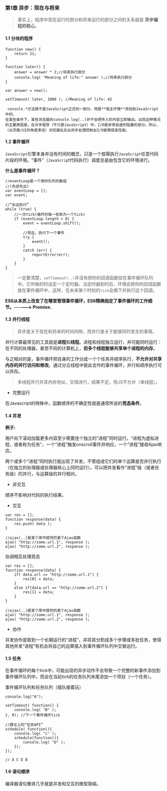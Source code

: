 
### 第1章 异步：现在与将来

> 事实上，程序中现在运行的部分和将来运行的部分之间的关系就是 **异步编程的核心**。

#### 1.1 分块的程序

```
function now() {
    return 21;
}

function later() {
    answer = answer * 2;//将来执行部分
    console.log( "Meaning of life:" answer );//将来执行部分
}

var answer = now();

setTimeout( later, 1000 ); //Meaning of life: 42

```
     console.*方法族不是JavaScript正式的一部分，而是**宿主环境**添加到JavaScript中的。
    在某些条件下，某些浏览器的console.log(..)并不会把传入的内容立即输出。出现这种情况的主要原因是，在许多程序（不只是JavaScript）中，I/O是非常低速的阻塞的部分。所以，（从页面/UI的角度来说）浏览器在后台异步处理控制台I/O能够提高性能。

#### 1.2 事件循环

```JavaScript```引擎本身并没有时间的概念，只是一个按需执行```JavaScript```任意代码片段的环境。“事件”（```JavaScrip```t代码执行）调度总是由包含它的环境进行。

**什么是事件循环？**

```
//eventLoop是一个用作队列的数组
//(先进先出)
var eventLoop = [];
var event;

//“永远执行”
while (true) {
    //一次tick(循环的每一轮称为一个tick)
    if (eventLoop.length > 0) {
        event = eventLoop.shift();
        
        //现在，执行下一个事件
        try {
            event();
        }
        catch (err) {
            reportError(err);
        }
    }
}
```
> 一定要清楚，```setTimeout(..)```并没有把你的回调函数挂在事件循环队列中。它所做的时设定一个定时器。当定时器到时后，环境会把你的回调函数放在事件循环中，这样，在未来某个时刻的```tick```会摘下并执行这个回调。

**ES6从本质上改变了在哪里管理事件循环，ES6精确指定了事件循环的工作细节。------> Promise.**

#### 1.3 并行线程

> 异步是关于现在和将来的时间间隙，而并行是关于能够同时发生的事情。

并行计算最常见的工具就是**进程**和**线程**。进程和线程独立运行，并可能同时运行：在不同的处理器，甚至不同的计算机上，**但多个线程能够共享单个进程的内存**。

与之相对的是，事件循环把自身的工作分成一个个任务并顺序执行，**不允许对共享内存的并行访问和修改**。通过分立线程中彼此合作的事件循环，并行和顺序执行可以共存。

> 多线程并行共享内存地址，交错进行，结果不定，但JS不允许（单线程）。

- 完整运行

在Javascript的特殊中，函数顺序的不确定性就是通常所说的**竞态条件**。

#### 1.4 并发

**例子:**

用户向下滚动加载更多内容至少需要连个独立的“进程”同时运行。“进程为虚拟进程，或者称为任务”，一个“进程”触发onscroll事件并响应，一个“进程”接收Ajax响应。

两个或多个“进程”同时执行就出现了并发，不管组成它们的单个运算是否并行执行（在独立的处理器或处理器核心上同时运行）。可以把并发看作“进程”级（或者任务级）的并行，与运算级的并行相对。

- 非交互

顺序不影响对代码的执行结果。
- 交互

```
var res = [];
function response(data) {
    res.push( data );
}

//ajax(..)是某个库中提供的某个Ajax函数
ajax( "http://some.url.1", response );
ajax( "http://some.url.2", response );
```
协调相互处理竞态
```
var res = [];
function response(data) {
    if( data.url == "http://some.url.1") {
        res[0] = data;
    }
    else if(data.url == "http://some.url.2") {
        res[1] = data;
    }
}

//ajax(..)是某个库中提供的某个Ajax函数
ajax( "http://some.url.1", response );
ajax( "http://some.url.2", response );
```

- 协作

并发协作是取到一个长期运行的“进程”，并将其分割成多个步骤或多批任务，使得其他并发“进程”有机会将自己的运算插入到事件循环队列中交替运行。

#### 1.5 任务

在事件循环的每个tick中，可能出现的异步动作不会导致一个完整的新事件添加到事件循环队列中，而会在当前tick的任务队列末尾添加一个项目（一个任务）。

事件循环队列和任务队列（插队接着玩）

```
console.log("A");

setTimeout( function() {
    console.log( "B" ); 
}, 0); //下一个事件循环tick

//理论上的“任务API”
schedule( function(){
    console.log( "c" );
    schedule(function(){
        console.log( "D" );
    });
});

// A C D B
```

#### 1.6 语句顺序

编译器语句重排几乎就是并发和交互的微型隐喻。
